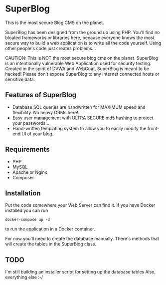# SuperBlog

This is the most secure Blog CMS on the planet.

SuperBlog has been designed from the ground up using PHP. You'll find no bloated frameworks or libraries here, because everyone knows the most secure way to build a web application is to write all the code yourself. Using other people's code just creates problems...

CAUTION: This is NOT the most secure blog cms on the planet. SuperBlog is an intentionally vulnerable Web Application used for security testing. Created in the spirit of DVWA and WebGoat, SuperBlog is meant to be hacked!
Please don't expose SuperBlog to any Internet connected hosts or sensitive data.

## Features of SuperBlog

- Database SQL queries are handwritten for MAXIMUM speed and flexibility. No heavy ORMs here!
- Easy user management with ULTRA SECURE md5 hashing to protect your passwords...
- Hand-written templating system to allow you to easily modify the front-end UI of your blog.

## Requirements

- PHP
- MySQL
- Apache or Nginx
- Composer

## Installation

Put the code somewhere your Web Server can find it. If you have Docker installed you can run

    docker-compose up -d

to run the application in a Docker container.

For now you'll need to create the database manually. There's methods that will create the tables in the SuperBlog class.

## TODO

I'm still building an installer script for setting up the database tables
Also, everything else :-/
